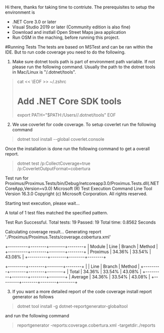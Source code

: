 Hi there, thanks for taking time to contriute. The prerequisites to setup the environment is 
* .NET Core 3.0 or later
* Visual Studio 2019 or later (Community edition is also fine)
* Download and instlall Open Street Maps java application
* Run OSM in the maching, before running this project.


#Running Tests
The tests are based on MSTest and can be ran within the IDE. But to run code coverage you need to do the following. 

1. Make sure dotnet tools path is part of environment path variable. If not please run the following command. Usually the 
path to the dotnet tools in Mac/Linux is "<userdir>/.dotnet/tools".

>cat << \EOF >> ~/.zshrc
># Add .NET Core SDK tools
>export PATH="$PATH:/Users/<username>/.dotnet/tools"
>EOF

2. We use coverlet for code coverage. To setup coverlet run the following command 
 >dotnet tool install --global coverlet.console

Once the installation is done run the following command to get a overall report.
 >dotnet test /p:CollectCoverage=true /p:CoverletOutputFormat=cobertura

Test run for Proximus/Proximus.Tests/bin/Debug/netcoreapp3.0/Proximus.Tests.dll(.NETCoreApp,Version=v3.0)
Microsoft (R) Test Execution Command Line Tool Version 16.3.0
Copyright (c) Microsoft Corporation.  All rights reserved.

Starting test execution, please wait...

A total of 1 test files matched the specified pattern.

Test Run Successful.
Total tests: 19
     Passed: 19
 Total time: 0.8562 Seconds

Calculating coverage result...
  Generating report './Proximus/Proximus.Tests/coverage.cobertura.xml'

+----------+--------+--------+--------+
| Module   | Line   | Branch | Method |
+----------+--------+--------+--------+
| Proximus | 34.36% | 33.54% | 43.08% |
+----------+--------+--------+--------+

+---------+--------+--------+--------+
|         | Line   | Branch | Method |
+---------+--------+--------+--------+
| Total   | 34.36% | 33.54% | 43.08% |
+---------+--------+--------+--------+
| Average | 34.36% | 33.54% | 43.08% |
+---------+--------+--------+--------+

3. If you want a more detailed report of the code coverage install report generator as follows
> dotnet tool install -g dotnet-reportgenerator-globaltool

and run the following command 
> reportgenerator -reports:coverage.cobertura.xml -targetdir:./reports
